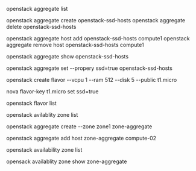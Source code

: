 openstack aggregate list 

openstack aggregate create openstack-ssd-hosts
openstack aggregate delete openstack-ssd-hosts
	
openstack aggregate host add openstack-ssd-hosts compute1
openstack aggregate remove host openstack-ssd-hosts compute1

openstack aggregate show openstack-ssd-hosts

openstack aggregate set --propery ssd=true openstack-ssd-hosts

openstack create flavor --vcpu 1 --ram 512 --disk 5 --public t1.micro

nova flavor-key t1.micro set ssd=true

openstack flavor list 

openstack avilablity zone list 

openstack aggregate create --zone zone1 zone-aggregate

openstack aggregate add host zone-aggregate compute-02

openstack availability zone list

opensack availablity zone show zone-aggregate
